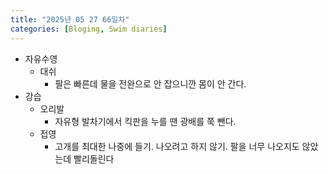 ```yaml
---
title: "2025년 05 27 66일차"
categories: [Bloging, Swim diaries]
---
```


- 자유수영
  - 대쉬
    - 팔은 빠른데 물을 전완으로 안 잡으니깐 몸이 안 간다.
- 강습  
  - 오리발
    - 자유형 발차기에서 킥판을 누를 땐 광배를 쭉 뺀다.
  - 접영 
    - 고개를 최대한 나중에 들기. 나오려고 하지 않기. 팔을 너무 나오지도 않았는데 빨리돌린다